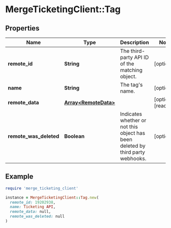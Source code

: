 # MergeTicketingClient::Tag

## Properties

| Name | Type | Description | Notes |
| ---- | ---- | ----------- | ----- |
| **remote_id** | **String** | The third-party API ID of the matching object. | [optional] |
| **name** | **String** | The tag&#39;s name. | [optional] |
| **remote_data** | [**Array&lt;RemoteData&gt;**](RemoteData.md) |  | [optional][readonly] |
| **remote_was_deleted** | **Boolean** | Indicates whether or not this object has been deleted by third party webhooks. | [optional] |

## Example

```ruby
require 'merge_ticketing_client'

instance = MergeTicketingClient::Tag.new(
  remote_id: 19202938,
  name: Ticketing API,
  remote_data: null,
  remote_was_deleted: null
)
```

